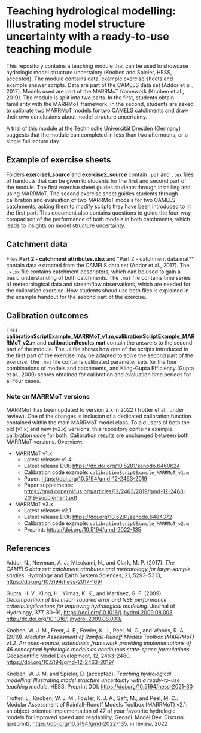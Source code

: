 # Teaching hydrological modelling: Illustrating model structure uncertainty with a ready-to-use teaching module
This repository contains a teaching module that can be used to showcase hydrologic model structure uncertainty (Knoben and Spieler, HESS, accepted).
The module contains data, example exercise sheets and example answer scripts.
Data are part of the CAMELS data set (Addor et al., 2017).
Models used are part of the MARRMoT framework (Knoben et al., 2019).
The module is split into two parts.
In the first, students obtain familiarity with the MARRMoT framework.
In the second, students are asked to calibrate two MARRMoT models for two CAMELS catchments and draw their own conclusions about model structure uncertainty.

A trial of this module at the Technische Universität Dresden (Germany) suggests that the module can completed in less than two afternoons, or a single full lecture day.

## Example of exercise sheets
Folders **exercise1_source** and **exercise2_source** contain `.pdf` and `.tex` files of handouts that can be given to students for the first and second part of the module. 
The first exercise sheet guides students through installing and using MARRMoT.
The second exercise sheet guides students through calibration and evaluation of two MARRMoT models for two CAMELS catchments, asking them to modify scripts they have been introduced to in the first part.
This document also contains questions to guide the four-way comparison of the performance of both models in both catchments, which leads to insights on model structure uncertainty.

## Catchment data
Files **Part 2 - catchment attributes.xlsx** and "Part 2 - catchment data.mat** contain data extracted from the CAMELS data set (Addor et al., 2017). 
The `.xlsx` file contains catchment descriptors, which can be used to gain a basic understanding of both catchments.
The `.mat` file contains time series of meteorological data and streamflow observations, which are needed for the calibration exercise.
How students shoud use both files is explained in the example handout for the second part of the exercise.

## Calibration outcomes
Files **calibrationScriptExample_MARRMoT_v1.m**,**calibrationScriptExample_MARRMoT_v2.m** and **calibrationResults.mat** contain the answers to the second part of the module.
The `.m` file shows how one of the scripts introduced in the first part of the exercise may be adapted to solve the second part of the exercise.
The `.mat` file contains calibrated parameter sets for the four combinations of models and catchments, and Kling-Gupta Efficiency (Gupta et al., 2009) scores obtained for calibration and evaluation time periods for all four cases.

### Note on MARRMoT versions
MARRMoT has been updated to version 2.x in 2022 (Trotter et al., under review). One of the changes is inclusion of a dedicated calibration function contained within the main MARRMoT model class. 
To aid users of both the old (v1.x) and new (v2.x) versions, this repository contains example calibration code for both.
Calibration results are unchanged between both MARRMoT versions.
Overview:

- MARRMoT v1.x
	- Latest release: v1.4
	- Latest release DOI: https://dx.doi.org/10.5281/zenodo.6460624
	- Calibration code example: `calibrationScriptExample_MARRMoT_v1.m`
	- Paper: https://doi.org/10.5194/gmd-12-2463-2019
	- Paper supplements: https://gmd.copernicus.org/articles/12/2463/2019/gmd-12-2463-2019-supplement.pdf
- MARRMoT v2.x
	- Latest release: v2.1
	- Latest release DOI: https://doi.org/10.5281/zenodo.6484372
	- Calibration code example: `calibrationScriptExample_MARRMoT_v2.m`
	- Preprint: https://doi.org/10.5194/gmd-2022-135


## References
Addor, N., Newman, A. J., Mizukami, N., and Clark, M. P. (2017). _The CAMELS data set: catchment attributes and meteorology for large-sample studies_. Hydrology and Earth System Sciences, 21, 5293–5313, https://doi.org/10.5194/hess-2017-169/

Gupta,  H.  V.,  Kling,  H.,  Yilmaz,  K.  K.,  and  Martinez,  G.  F. (2009). _Decomposition  of  the  mean  squared  error  and  NSE  performance  criteria:Implications for improving hydrological modelling_. Journal of Hydrology, 377, 80–91, https://doi.org/10.1016/j.jhydrol.2009.08.003, http://dx.doi.org/10.1016/j.jhydrol.2009.08.003/

Knoben, W. J. M., Freer, J. E., Fowler, K. J., Peel, M. C., and Woods, R. A. (2019). _Modular Assessment of Rainfall-Runoff Models Toolbox (MARRMoT) v1.2: An open-source, extendable framework providing implementations of 46 conceptual hydrologic models as continuous state-space formulations_. Geoscientific Model Development, 12, 2463–2480, https://doi.org/10.5194/gmd-12-2463-2019/

Knoben, W. J. M. and Spieler, D. (accepted). _Teaching hydrological modelling: Illustrating model structure uncertainty with a ready-to-use teaching module_. HESS. Preprint DOI: https://doi.org/10.5194/hess-2021-30

Trotter, L., Knoben, W. J. M., Fowler, K. J. A., Saft, M., and Peel, M. C.: Modular Assessment of Rainfall–Runoff Models Toolbox (MARRMoT) v2.1: an object-oriented implementation of 47 of your favourite hydrologic models for improved speed and readability, Geosci. Model Dev. Discuss. [preprint], https://doi.org/10.5194/gmd-2022-135, in review, 2022
